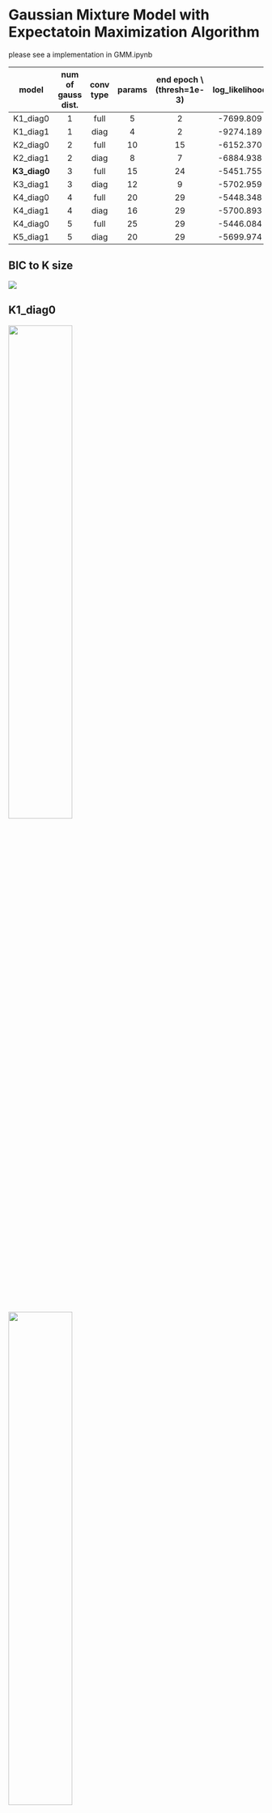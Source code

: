 # Gaussian Mixture Model with Expectatoin Maximization Algorithm

please see a implementation in GMM.ipynb


|model| num of gauss dist. | conv type | params|end epoch \\(thresh=1e-3)|log_likelihood|BIC |
|:---:|:---:    |:---:     |:---:  |:---:                 |:---:         |:---:|   
|K1_diag0| 1 | full | 5|2|-7699.809|15435.840|
|K1_diag1| 1 | diag | 4|2|-9274.189|18577.356|
|K2_diag0| 2 | full | 10|15|-6152.370|12377.182|
|K2_diag1| 2 | diag | 8|7|-6884.938|13827.830|
|**K3_diag0**| 3 | full | 15|24|-5451.755|**11012.173**|
|K3_diag1| 3 | diag | 12|9|-5702.959|11492.849|
|K4_diag0| 4 | full | 20|29|-5448.348|11041.580|
|K4_diag1| 4 | diag | 16|29|-5700.893|11517.694|
|K4_diag0| 5 | full | 25|29|-5446.084|11073.273|
|K5_diag1| 5 | diag | 20|29|-5699.974|11544.833|

## BIC to K size
<img src='result/BIC.png'>

## K1_diag0
<img src='result/result_K1_diag0.png' width=50%>
<img src='gif/gif_K1_diag0_dist.gif' width=50%>
<img src='gif/gif_K1_diag0_loss.gif' width=50%>

## K1_diag1
<img src='result/result_K1_diag1.png' width=50%>
<img src='gif/gif_K1_diag1_dist.gif' width=50%>
<img src='gif/gif_K1_diag1_loss.gif' width=50%>

## K2_diag0
<img src='result/result_K2_diag0.png' width=50%>
<img src='gif/gif_K2_diag0_dist.gif' width=50%>
<img src='gif/gif_K2_diag0_loss.gif' width=50%>

## K2_diag1
<img src='result/result_K2_diag1.png' width=50%>
<img src='gif/gif_K2_diag1_dist.gif' width=50%>
<img src='gif/gif_K2_diag1_loss.gif' width=50%>

## K3_diag0
<img src='result/result_K3_diag0.png' width=50%>
<img src='gif/gif_K3_diag0_dist.gif' width=50%>
<img src='gif/gif_K3_diag0_loss.gif' width=50%>

## K3_diag1
<img src='result/result_K3_diag1.png' width=50%>
<img src='gif/gif_K3_diag1_dist.gif' width=50%>
<img src='gif/gif_K3_diag1_loss.gif' width=50%>

## K4_diag0
<img src='result/result_K4_diag0.png' width=50%>
<img src='gif/gif_K4_diag0_dist.gif' width=50%>
<img src='gif/gif_K4_diag0_loss.gif' width=50%>

## K4_diag1
<img src='result/result_K4_diag1.png' width=50%>
<img src='gif/gif_K4_diag1_dist.gif' width=50%>
<img src='gif/gif_K4_diag1_loss.gif' width=50%>

## K5_diag0
<img src='result/result_K5_diag0.png' width=50%>
<img src='gif/gif_K5_diag0_dist.gif' width=50%>
<img src='gif/gif_K5_diag0_loss.gif' width=50%>

## K5_diag1
<img src='result/result_K5_diag1.png' width=50%>
<img src='gif/gif_K5_diag1_dist.gif' width=50%>
<img src='gif/gif_K5_diag1_loss.gif' width=50%>
